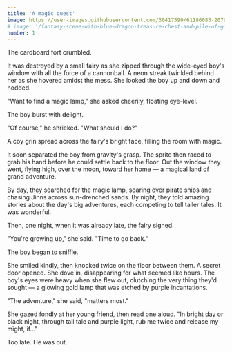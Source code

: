 ```yaml
---
title: 'A magic quest'
image: https://user-images.githubusercontent.com/30417590/61186085-20793980-a62f-11e9-8764-ded0bd27a146.png
# image: '/fantasy-scene-with-blue-dragon-treasure-chest-and-pile-of-golden-coins-d-illustration-707801968.jpg'
number: 1
---
```


The cardboard fort crumbled.

It was destroyed by a small fairy as she zipped through the wide-eyed boy's window with all the force of a cannonball. A neon streak twinkled behind her as she hovered amidst the mess. She looked the boy up and down and nodded.

"Want to find a magic lamp," she asked cheerily, floating eye-level. 

The boy burst with delight.

"Of course," he shrieked. "What should I do?"

A coy grin spread across the fairy's bright face, filling the room with magic. 

It soon separated the boy from gravity's grasp. The sprite then raced to grab his hand before he could settle back to the floor. Out the window they went, flying high, over the moon, toward her home — a magical land of grand adventure. 

By day, they searched for the magic lamp, soaring over pirate ships and chasing Jinns across sun-drenched sands. By night, they told amazing stories about the day's big adventures, each competing to tell taller tales. It was wonderful.

Then, one night, when it was already late, the fairy sighed. 

"You're growing up," she said. "Time to go back." 

The boy began to sniffle.

She smiled kindly, then knocked twice on the floor between them. A secret door opened. She dove in, disappearing for what seemed like hours. The boy's eyes were heavy when she flew out, clutching the very thing they'd sought — a glowing gold lamp that was etched by purple incantations. 

"The adventure," she said, "matters most." 

She gazed fondly at her young friend, then read one aloud. "In bright day or black night, through tall tale and purple light, rub me twice and release my might, if..." 

Too late. He was out.
